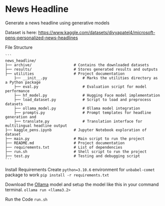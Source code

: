 # News Headline

Generate a news headline using generative models

Dataset is here: https://www.kaggle.com/datasets/divyapatel4/microsoft-pens-personalized-news-headlines

File Structure

    ```
    news_headline/
    ├── archive/                   # Contains the downloaded datasets
    ├── results/                   # Stores generated results and outputs
    ├── utilities                  # Project documentation
        ├── __init__.py                # Marks the utilities directory as a Python package
        ├── eval.py                    # Evaluation script for model performance
        ├── hf_model.py                # Hugging Face model implementation
        ├── load_dataset.py            # Script to load and preprocess datasets
        ├── ollama_model.py            # Ollama model integration
        ├── prompts.py                 # Prompt templates for headline generation and 
        ├── translate.py               # Translation interface for multilingual headline output
    ├── kaggle_pens.ipynb          # Jupyter Notebook exploration of dataset
    ├── main.py                    # Main script to run the project
    ├── README.md                  # Project documentation
    ├── requirements.txt           # List of dependencies
    ├── run.sh                     # Shell script to run the project
    ├── test.py                    # Testing and debugging script
    ```

Install Requirements
Create `python=3.10.6` environment for `unbabel-comet` package to work
`pip install -r requirements.txt`

Download the [Ollama](https://ollama.com/) model and setup the model like this  in your command terminal.
`ollama run <llama3.2>`

Run the Code
`run.sh`
